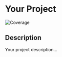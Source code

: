 # Your Project

![Coverage](https://gilairmay.github.io/test-containers/coverage.svg)

## Description

Your project description...
